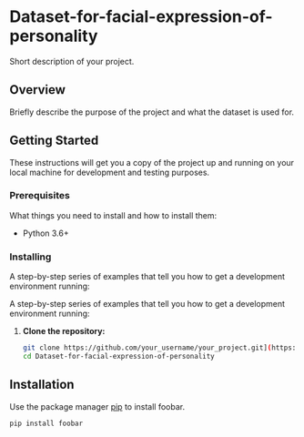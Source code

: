 # Dataset-for-facial-expression-of-personality

Short description of your project.

## Overview

Briefly describe the purpose of the project and what the dataset is used for.

## Getting Started

These instructions will get you a copy of the project up and running on your local machine for development and testing purposes.

### Prerequisites

What things you need to install and how to install them:

- Python 3.6+

### Installing

A step-by-step series of examples that tell you how to get a development environment running:

A step-by-step series of examples that tell you how to get a development environment running:

1. **Clone the repository:**
   ```bash
   git clone https://github.com/your_username/your_project.git](https://github.com/kodavatiSrikar/Dataset-for-facial-expression-of-personality.git
   cd Dataset-for-facial-expression-of-personality
   ```
## Installation

Use the package manager [pip](https://pip.pypa.io/en/stable/) to install foobar.

```bash
pip install foobar
```
